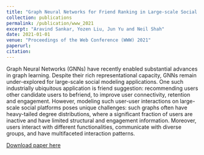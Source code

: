 ```yaml
---
title: "Graph Neural Networks for Friend Ranking in Large-scale Social Platforms."
collection: publications
permalink: /publication/www_2021
excerpt: "Aravind Sankar, Yozen Liu, Jun Yu and Neil Shah"
date: 2021-01-01
venue: "Proceedings of the Web Conference (WWW) 2021"
paperurl:
citation:
---
```

Graph Neural Networks (GNNs) have recently enabled substantial advances in graph learning. Despite their rich representational capacity, GNNs remain under-explored for large-scale social modeling applications.  One such industrially ubiquitous application is friend suggestion: recommending users other candidate users to befriend, to improve user connectivity, retention and engagement. However, modeling such user-user interactions on large-scale social platforms poses unique challenges: such graphs often have heavy-tailed degree distributions, where a significant fraction of users are inactive and have limited structural and engagement information. Moreover, users interact with different functionalities, communicate with diverse groups, and have multifaceted interaction patterns.

[Download paper here](https://github.com/zariable/zariable.github.io/blob/master/files/www_2021.pdf)